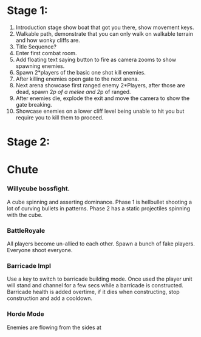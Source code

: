 # Stage 1:

1) Introduction stage show boat that got you there, show movement keys.
2) Walkable path, demonstrate that you can only walk on walkable terrain and how wonky cliffs are.
3) Title Sequence?
4) Enter first combat room.
5) Add floating text saying button to fire as camera zooms to show spawning enemies.
6) Spawn  2\*players  of the basic one shot kill enemies.
7) After killing enemies open gate to the next arena.
8) Next arena showcase first ranged enemy 2\*Players, after those are dead, spawn 2*p of a melee and 2*p of ranged.
9) After enemies die, explode the exit and move the camera to show the gate breaking.
10) Showcase enemies on a lower cliff level being unable to hit you but require you to kill them to proceed.

# Stage 2:

# Chute

### Willycube bossfight.

A cube spinning and asserting dominance. Phase 1 is hellbullet shooting a lot of curving bullets in patterns.
Phase 2 has a static projectiles spinning with the cube.

### BattleRoyale

All players become un-allied to each other. Spawn a bunch of fake players. Everyone shoot everyone.

### Barricade Impl

Use a key to switch to barricade building mode. Once used the player unit will stand and channel for a few secs while a
barricade is constructed. Barricade health is added overtime, if it dies when constructing, stop construction and add a
cooldown.


### Horde Mode

Enemies are flowing from the sides at 